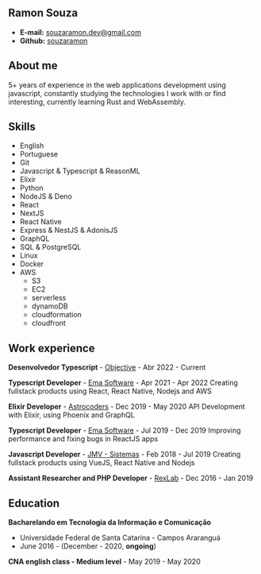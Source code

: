 ## Ramon Souza

- **E-mail:** souzaramon.dev@gmail.com<br>
- **Github:** [souzaramon](https://github.com/souzaramon)

## About me

5+ years of experience in the web applications development using javascript, constantly studying the technologies I work with or find interesting, currently learning Rust and WebAssembly.

## Skills

- English
- Portuguese
- Git
- Javascript & Typescript & ReasonML
- Elixir
- Python
- NodeJS & Deno
- React
- NextJS
- React Native
- Express & NestJS & AdonisJS
- GraphQL
- SQL & PostgreSQL
- Linux
- Docker
- AWS
  - S3
  - EC2
  - serverless
  - dynamoDB
  - cloudformation
  - cloudfront

## Work experience

**Desenvolvedor Typescript** - [Objective](https://www.objective.com.br/) - Abr 2022 - Current

**Typescript Developer** - [Ema Software](https://ema.net.br/) - Apr 2021 - Apr 2022
Creating fullstack products using React, React Native, Nodejs and AWS

**Elixir Developer** - [Astrocoders](https://astrocoders.com/) - Dec 2019 - May 2020
API Development with Elixir, using Phoenix and GraphQL

**Typescript Developer** - [Ema Software](https://ema.net.br/) - Jul 2019 - Dec 2019
Improving performance and fixing bugs in ReactJS apps

**Javascript Developer** - [JMV - Sistemas](sgap.com.br) - Feb 2018 - Jul 2019
Creating fullstack products using VueJS, React Native and Nodejs

**Assistant Researcher and PHP Developer** - [RexLab](rexlab.ufsc.br) - Dec 2016 - Jan 2019

## Education

**Bacharelando em Tecnologia da Informação e Comunicação**

- Universidade Federal de Santa Catarina - Campos Araranguá
- June 2016 - (December - 2020, **ongoing**)

**CNA english class - Medium level** - May 2019 - May 2020
